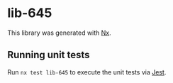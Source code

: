 # lib-645

This library was generated with [Nx](https://nx.dev).

## Running unit tests

Run `nx test lib-645` to execute the unit tests via [Jest](https://jestjs.io).
